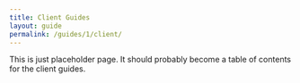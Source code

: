 ```yaml
---
title: Client Guides
layout: guide
permalink: /guides/1/client/
---
```


This is just placeholder page. It should probably become a table of
contents for the client guides.


